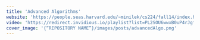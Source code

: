 ```yaml
---
title: 'Advanced Algorithms'
website: 'https://people.seas.harvard.edu/~minilek/cs224/fall14/index.html'
video: 'https://redirect.invidious.io/playlist?list=PL2SOU6wwxB0uP4rJgf5ayhHWgw7akUWSf'
cover_image: '{“REPOSITORY NAME”}/images/posts/advancedAlgo.png'
---
```

